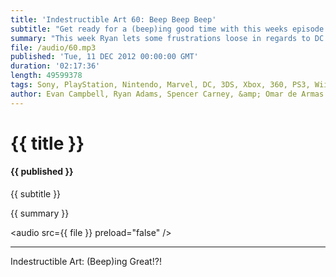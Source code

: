 ```yaml
---
title: 'Indestructible Art 60: Beep Beep Beep'
subtitle: "Get ready for a (beep)ing good time with this weeks episode. We talk about everything that was (beep)ing awesome this week in Video Games and Comic Books."
summary: "This week Ryan lets some frustrations loose in regards to DC and Walking Dead. Evan recaps trailers from this years VGAs. Valve is bringing PC gaming to the TV. Joe Mad makes his way back to Comics.  Omar fears the outcome of Sportfriends and Game Crunch Kickstarters. The gang talks about some games and books we've consumed this week. Then we end it off with Pick's of the Week."
file: /audio/60.mp3
published: 'Tue, 11 DEC 2012 00:00:00 GMT'
duration: '02:17:36'
length: 49599378
tags: Sony, PlayStation, Nintendo, Marvel, DC, 3DS, Xbox, 360, PS3, Wii, PSN, XBLA, Video Games, Comics, Games, Indestructible Art, WiiU, Bioshock, Gail Simone, Karen Berger, Valve, PC, Sportsfriends, Journey, Walking Dead
author: Evan Campbell, Ryan Adams, Spencer Carney, &amp; Omar de Armas
---
```


# {{ title }}

#### {{ published }}

{{ subtitle }}  
  
{{ summary }}  

<audio src={{ file }} preload="false" />

- - -

Indestructible Art: (Beep)ing Great!?!